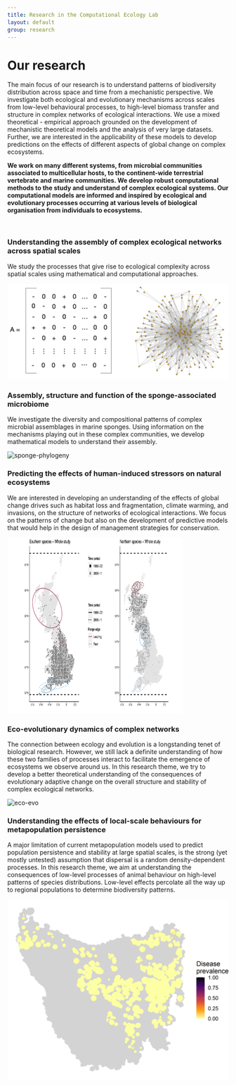 ```yaml
---
title: Research in the Computational Ecology Lab
layout: default
group: research
---
```


<div class="row">

# Our research
The main focus of our research is to understand patterns of biodiversity distribution across space and time from a mechanistic perspective. We investigate both ecological and evolutionary mechanisms across scales from low-level behavioural processes, to high-level biomass transfer and structure in complex networks of ecological interactions. We use a mixed theoretical - empirical approach grounded on the development of mechanistic theoretical models and the analysis of very large datasets. Further, we are interested in the applicability of these models to develop predictions on the effects of different aspects of global change on complex ecosystems.

**We work on many different systems, from microbial communities associated to multicellular hosts, to the continent-wide terrestrial vertebrate and marine communities. We develop robust computational methods to the study and understand of complex ecological systems. Our computational models are informed and inspired by ecological and evolutionary processes occurring at various levels of biological organisation from individuals to ecosystems.**

<br>
</div>

<div class="row">

### Understanding the assembly of complex ecological networks across spatial scales

<div class="col-md-7 order-md-1">

We study the processes that give rise to ecological complexity across spatial scales using mathematical and computational approaches.

</div>
<div class="col-md-5 order-md-2 align-self-center">
<img class="img-fluid" src="/static/img/pub/2024_Lurgi.png" alt="network">
<!-- <a href="http://www.ucsf.edu"><img class="inline-block navb-icon" src="/static/img/mini-logo.png" alt="Lab logo"></a> -->

</div>
</div>
<div class="row">

### Assembly, structure and function of the sponge-associated microbiome

<div class="col-md-7 order-md-2">

We investigate the diversity and compositional patterns of complex microbial assemblages in marine sponges. Using information on the mechanisms playing out in these complex communities, we develop mathematical models to understand their assembly.

</div>

<div class="col-md-5 order-md-1 align-self-center">
<img class="img-fluid" src="/static/img/pub/2019_Lurgi.jpg" alt="sponge-phylogeny">
</div>
</div>
<div class="row">

### Predicting the effects of human-induced stressors on natural ecosystems

<div class="col-md-7 order-md-1 ">

We are interested in developing an understanding of the effects of global change drives such as habitat loss and fragmentation, climate warming, and invasions, on the structure of networks of ecological interactions. We focus on the patterns of change but also on the development of predictive models that would help in the design of management strategies for conservation.

</div>

<div class="col-md-3 order-md-2 align-self-center">

<img class="img-fluid" src="/static/img/pub/2023_Thompson.png" alt="bird-range-shift" height="400" width="400">
</div>
</div>
<div class="row">

### Eco-evolutionary dynamics of complex networks

<div class="col-md-7 order-md-2">

The connection between ecology and evolution is a longstanding tenet of biological research. However, we still lack a definite understanding of how these two families of processes interact to facilitate the emergence of ecosystems we observe around us. In this research theme, we try to develop a better theoretical understanding of the consequences of evolutionary adaptive change on the overall structure and stability of complex ecological networks.

</div>

<div class="col-md-5 order-md-1 align-self-center">
<img class="img-fluid" src="/static/img/pub/2023_Lurgi_Pascual-Garcia.png" alt="eco-evo">
</div>
</div>
<div class="row">

### Understanding the effects of local-scale behaviours for metapopulation persistence

<div class="col-md-7 order-md-1">

A major limitation of current metapopulation models used to predict population persistence and stability at large spatial scales, is the strong (yet mostly untested) assumption that dispersal is a random density-dependent processes. In this research theme, we aim at understanding the consequences of low-level processes of animal behaviour on high-level patterns of species distributions. Low-level effects percolate all the way up to regional populations to determine biodiversity patterns.

</div>

<div class="col-md-5 order-md-2 align-self-center ">
<img class="img-fluid" src="/static/img/pub/2021_Durrant.gif" alt="dftd">
</div>

</div>
